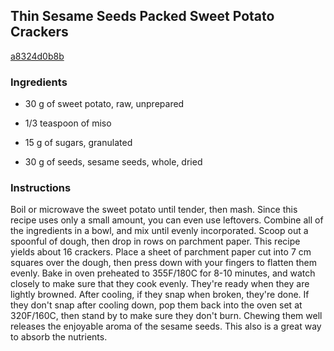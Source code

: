 ## Thin Sesame Seeds Packed Sweet Potato Crackers

[a8324d0b8b](https://cookpad.com/us/recipes/169284-thin-sesame-seeds-packed-sweet-potato-crackers)

### Ingredients

 - 30 g of sweet potato, raw, unprepared

 - 1/3 teaspoon of miso

 - 15 g of sugars, granulated

 - 30 g of seeds, sesame seeds, whole, dried

### Instructions

Boil or microwave the sweet potato until tender, then mash. Since this recipe uses only a small amount, you can even use leftovers. Combine all of the ingredients in a bowl, and mix until evenly incorporated. Scoop out a spoonful of dough, then drop in rows on parchment paper. This recipe yields about 16 crackers. Place a sheet of parchment paper cut into 7 cm squares over the dough, then press down with your fingers to flatten them evenly. Bake in oven preheated to 355F/180C for 8-10 minutes, and watch closely to make sure that they cook evenly. They're ready when they are lightly browned. After cooling, if they snap when broken, they're done. If they don't snap after cooling down, pop them back into the oven set at 320F/160C, then stand by to make sure they don't burn. Chewing them well releases the enjoyable aroma of the sesame seeds. This also is a great way to absorb the nutrients.